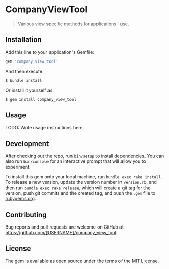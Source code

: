 # CompanyViewTool

> Various view specific methods for applications I use.



## Installation

Add this line to your application's Gemfile:

```ruby
gem 'company_view_tool'
```

And then execute:

    $ bundle install

Or install it yourself as:

    $ gem install company_view_tool

## Usage

TODO: Write usage instructions here

## Development

After checking out the repo, run `bin/setup` to install dependencies. You can also run `bin/console` for an interactive prompt that will allow you to experiment.

To install this gem onto your local machine, run `bundle exec rake install`. To release a new version, update the version number in `version.rb`, and then run `bundle exec rake release`, which will create a git tag for the version, push git commits and the created tag, and push the `.gem` file to [rubygems.org](https://rubygems.org).

## Contributing

Bug reports and pull requests are welcome on GitHub at https://github.com/[USERNAME]/company_view_tool.

## License

The gem is available as open source under the terms of the [MIT License](https://opensource.org/licenses/MIT).
